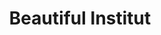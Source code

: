 ---
title: "Beautiful Institut"
url: /saint-jean-de-la-ruelle/beautiful-institut/
shop: Kosmetik
---